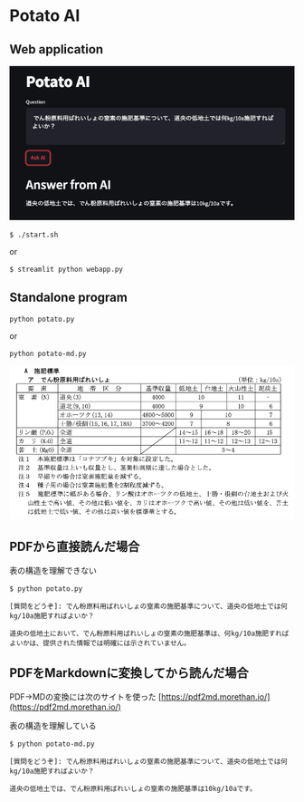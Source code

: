 # Potato AI

## Web application
![](image/app.png)

```
$ ./start.sh
```

or

```
$ streamlit python webapp.py
```

## Standalone program


```
python potato.py
```
or 

```
python potato-md.py
```
![](image/kijun.png)

## PDFから直接読んだ場合
表の構造を理解できない

```
$ python potato.py
```
```
[質問をどうぞ]: でん粉原料用ばれいしょの窒素の施肥基準について、道央の低地土では何kg/10a施肥すればよいか？
```
```
道央の低地土において、でん粉原料用ばれいしょの窒素の施肥基準は、何kg/10a施肥すればよいかは、提供された情報では明確には示されていません。
```

## PDFをMarkdownに変換してから読んだ場合
PDF->MDの変換には次のサイトを使った
[https://pdf2md.morethan.io/](https://pdf2md.morethan.io/)

表の構造を理解している

```
$ python potato-md.py
```
```
[質問をどうぞ]: でん粉原料用ばれいしょの窒素の施肥基準について、道央の低地土では何kg/10a施肥すればよいか？
```
```
道央の低地土では、でん粉原料用ばれいしょの窒素の施肥基準は10kg/10aです。
```
